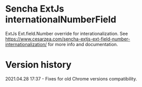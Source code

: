 # Sencha ExtJs internationalNumberField

ExtJs Ext.field.Number override for interationalization. See https://www.cesarzea.com/sencha-extjs-ext-field-number-internationalization/ for more info and documentation.

# Version history

2021.04.28 17:37 - Fixes for old Chrome versions compatibility.